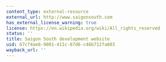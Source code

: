 ```yaml
---
content_type: external-resource
external_url: http://www.saigonsouth.com
has_external_license_warning: true
license: https://en.wikipedia.org/wiki/All_rights_reserved
status: ''
title: Saigon South development website
uid: 67cf4ae6-9801-411c-87d6-c46b712fa803
wayback_url: ''
---
```

